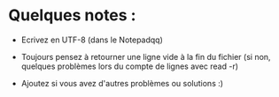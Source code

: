 # Quelques notes :
- Ecrivez en UTF-8 (dans le Notepadqq)
- Toujours pensez à retourner une ligne vide à la fin du fichier (si non, quelques problèmes lors du compte de lignes avec read -r)

- Ajoutez si vous avez d'autres problèmes ou solutions :)